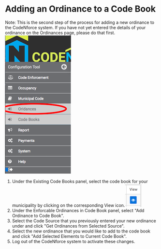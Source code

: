 # Adding an Ordinance to a Code Book

Note: This is the second step of the process for adding a new ordinance to the CodeNforce system. If you have not yet entered the details of your ordinance on the Ordinances page, please do that first.![screenshot of side nav](img/ordinancessidenavwrong.png)

1. Under the Existing Code Books panel, select the code book for your municipality by clicking on the corresponding View icon.![screenshot of view icon](img/viewicon.png)
2. Under the Enforcable Ordinances in Code Book panel, select "Add Ordinance to Code Book".
3. Select the Code Source that you previously entered your new ordinance under and click "Get Ordinances from Selected Source".
4. Select the new ordinance that you would like to add to the code book and click "Add Selected Elements to Current Code Book".
5. Log out of the CodeNforce system to activate these changes.
